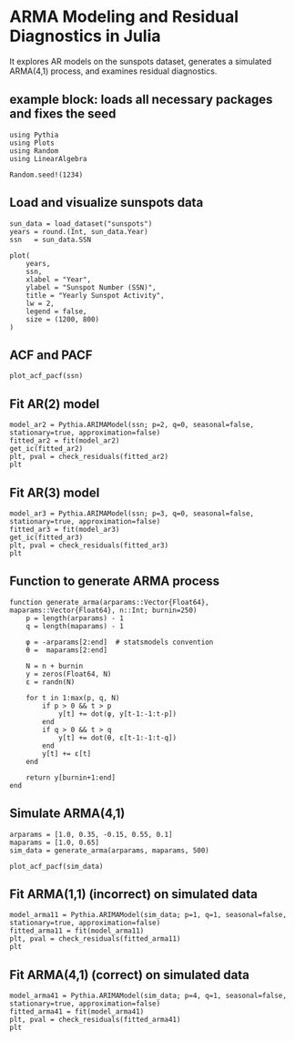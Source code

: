 
# ARMA Modeling and Residual Diagnostics in Julia

It explores AR models on the sunspots dataset, generates a simulated ARMA(4,1) process, 
and examines residual diagnostics.

## example block: loads all necessary packages and fixes the seed

```@example sun
using Pythia
using Plots
using Random
using LinearAlgebra

Random.seed!(1234) 
```

## Load and visualize sunspots data

```@example sun
sun_data = load_dataset("sunspots")
years = round.(Int, sun_data.Year)
ssn   = sun_data.SSN
```

```@example sun
plot(
    years,
    ssn,
    xlabel = "Year",
    ylabel = "Sunspot Number (SSN)",
    title = "Yearly Sunspot Activity",
    lw = 2,
    legend = false,
    size = (1200, 800)
)
```

## ACF and PACF

```@example sun
plot_acf_pacf(ssn)
```

## Fit AR(2) model

```@example sun
model_ar2 = Pythia.ARIMAModel(ssn; p=2, q=0, seasonal=false, stationary=true, approximation=false)
fitted_ar2 = fit(model_ar2)
get_ic(fitted_ar2)
plt, pval = check_residuals(fitted_ar2)
plt
```

## Fit AR(3) model

```@example sun
model_ar3 = Pythia.ARIMAModel(ssn; p=3, q=0, seasonal=false, stationary=true, approximation=false)
fitted_ar3 = fit(model_ar3)
get_ic(fitted_ar3)
plt, pval = check_residuals(fitted_ar3)
plt
```

## Function to generate ARMA process

```@example sun
function generate_arma(arparams::Vector{Float64}, maparams::Vector{Float64}, n::Int; burnin=250)
    p = length(arparams) - 1
    q = length(maparams) - 1

    φ = -arparams[2:end]  # statsmodels convention
    θ =  maparams[2:end]

    N = n + burnin
    y = zeros(Float64, N)
    ε = randn(N)

    for t in 1:max(p, q, N)
        if p > 0 && t > p
            y[t] += dot(φ, y[t-1:-1:t-p])
        end
        if q > 0 && t > q
            y[t] += dot(θ, ε[t-1:-1:t-q])
        end
        y[t] += ε[t]
    end

    return y[burnin+1:end]
end
```

## Simulate ARMA(4,1)

```@example sun
arparams = [1.0, 0.35, -0.15, 0.55, 0.1]
maparams = [1.0, 0.65]
sim_data = generate_arma(arparams, maparams, 500)
```

```@example sun
plot_acf_pacf(sim_data)
```

## Fit ARMA(1,1) (incorrect) on simulated data

```@example sun
model_arma11 = Pythia.ARIMAModel(sim_data; p=1, q=1, seasonal=false, stationary=true, approximation=false)
fitted_arma11 = fit(model_arma11)
plt, pval = check_residuals(fitted_arma11)
plt
```

## Fit ARMA(4,1) (correct) on simulated data

```@example sun
model_arma41 = Pythia.ARIMAModel(sim_data; p=4, q=1, seasonal=false, stationary=true, approximation=false)
fitted_arma41 = fit(model_arma41)
plt, pval = check_residuals(fitted_arma41)
plt
```
